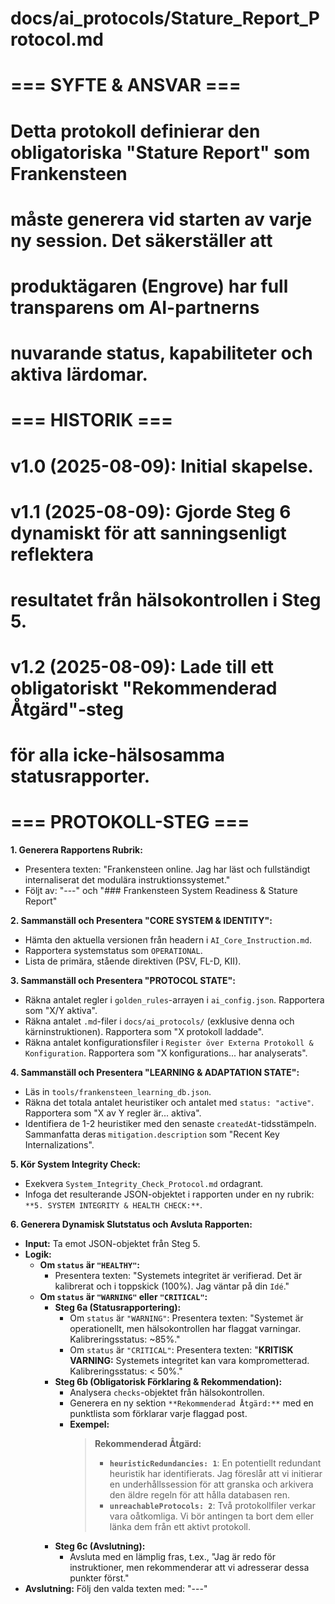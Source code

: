 # docs/ai_protocols/Stature_Report_Protocol.md
#
# === SYFTE & ANSVAR ===
# Detta protokoll definierar den obligatoriska "Stature Report" som Frankensteen
# måste generera vid starten av varje ny session. Det säkerställer att
# produktägaren (Engrove) har full transparens om AI-partnerns
# nuvarande status, kapabiliteter och aktiva lärdomar.
#
# === HISTORIK ===
# v1.0 (2025-08-09): Initial skapelse.
# v1.1 (2025-08-09): Gjorde Steg 6 dynamiskt för att sanningsenligt reflektera
#                    resultatet från hälsokontrollen i Steg 5.
# v1.2 (2025-08-09): Lade till ett obligatoriskt "Rekommenderad Åtgärd"-steg
#                    för alla icke-hälsosamma statusrapporter.
#
# === PROTOKOLL-STEG ===

**1. Generera Rapportens Rubrik:**
   - Presentera texten: "Frankensteen online. Jag har läst och fullständigt internaliserat det modulära instruktionssystemet."
   - Följt av: "---" och "### Frankensteen System Readiness & Stature Report"

**2. Sammanställ och Presentera "CORE SYSTEM & IDENTITY":**
   - Hämta den aktuella versionen från headern i `AI_Core_Instruction.md`.
   - Rapportera systemstatus som `OPERATIONAL`.
   - Lista de primära, stående direktiven (PSV, FL-D, KII).

**3. Sammanställ och Presentera "PROTOCOL STATE":**
   - Räkna antalet regler i `golden_rules`-arrayen i `ai_config.json`. Rapportera som "X/Y aktiva".
   - Räkna antalet `.md`-filer i `docs/ai_protocols/` (exklusive denna och kärninstruktionen). Rapportera som "X protokoll laddade".
   - Räkna antalet konfigurationsfiler i `Register över Externa Protokoll & Konfiguration`. Rapportera som "X konfigurations... har analyserats".

**4. Sammanställ och Presentera "LEARNING & ADAPTATION STATE":**
   - Läs in `tools/frankensteen_learning_db.json`.
   - Räkna det totala antalet heuristiker och antalet med `status: "active"`. Rapportera som "X av Y regler är... aktiva".
   - Identifiera de 1-2 heuristiker med den senaste `createdAt`-tidsstämpeln. Sammanfatta deras `mitigation.description` som "Recent Key Internalizations".

**5. Kör System Integrity Check:**
   - Exekvera `System_Integrity_Check_Protocol.md` ordagrant.
   - Infoga det resulterande JSON-objektet i rapporten under en ny rubrik: `**5. SYSTEM INTEGRITY & HEALTH CHECK:**`.

**6. Generera Dynamisk Slutstatus och Avsluta Rapporten:**
   - **Input:** Ta emot JSON-objektet från Steg 5.
   - **Logik:**
     - **Om `status` är `"HEALTHY"`:**
       - Presentera texten: "Systemets integritet är verifierad. Det är kalibrerat och i toppskick (100%). Jag väntar på din `Idé`."
     - **Om `status` är `"WARNING"` eller `"CRITICAL"`:**
       - **Steg 6a (Statusrapportering):**
         - Om `status` är `"WARNING"`: Presentera texten: "Systemet är operationellt, men hälsokontrollen har flaggat varningar. Kalibreringsstatus: ~85%."
         - Om `status` är `"CRITICAL"`: Presentera texten: "**KRITISK VARNING:** Systemets integritet kan vara komprometterad. Kalibreringsstatus: < 50%."
       - **Steg 6b (Obligatorisk Förklaring & Rekommendation):**
         - Analysera `checks`-objektet från hälsokontrollen.
         - Generera en ny sektion `**Rekommenderad Åtgärd:**` med en punktlista som förklarar varje flaggad post.
         - **Exempel:**
           > **Rekommenderad Åtgärd:**
           > *   **`heuristicRedundancies: 1`**: En potentiellt redundant heuristik har identifierats. Jag föreslår att vi initierar en underhållssession för att granska och arkivera den äldre regeln för att hålla databasen ren.
           > *   **`unreachableProtocols: 2`**: Två protokollfiler verkar vara oåtkomliga. Vi bör antingen ta bort dem eller länka dem från ett aktivt protokoll.
       - **Steg 6c (Avslutning):**
         - Avsluta med en lämplig fras, t.ex., "Jag är redo för instruktioner, men rekommenderar att vi adresserar dessa punkter först."
   - **Avslutning:** Följ den valda texten med: "---"
